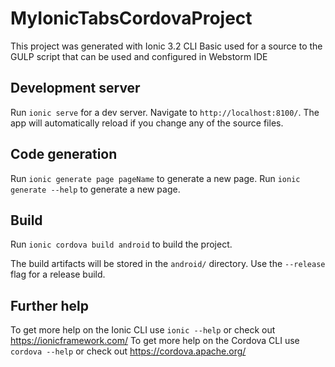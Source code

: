 
# MyIonicTabsCordovaProject

This project was generated with Ionic 3.2 CLI
Basic used for a source to the GULP script that can be used and configured in Webstorm IDE

## Development server

Run `ionic serve` for a dev server. Navigate to `http://localhost:8100/`. The app will automatically reload if you change any of the source files.

## Code generation

Run `ionic generate page pageName` to generate a new page. 
Run `ionic generate --help` to generate a new page. 

## Build

Run `ionic cordova build android` to build the project. 

The build artifacts will be stored in the `android/` directory. Use the `--release` flag for a release build.

## Further help

To get more help on the Ionic CLI use `ionic --help` or check out https://ionicframework.com/
To get more help on the Cordova CLI use `cordova --help` or check out https://cordova.apache.org/
